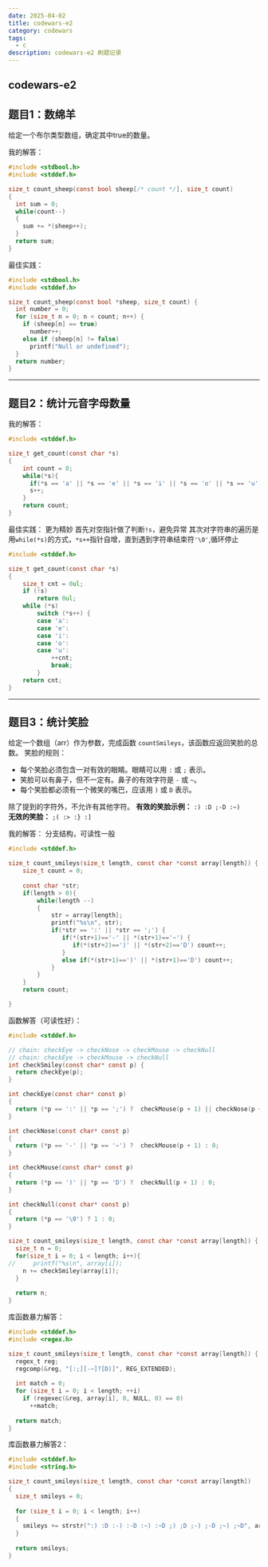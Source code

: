 ```yaml
---
date: 2025-04-02
title: codewars-e2
category: codewars
tags:
  - c
description: codewars-e2 刷题记录
---
```

## codewars-e2
## 题目1：数绵羊
给定一个布尔类型数组，确定其中true的数量。

我的解答：
```c
#include <stdbool.h>
#include <stddef.h>

size_t count_sheep(const bool sheep[/* count */], size_t count)
{
  int sum = 0;
  while(count--)
  {
    sum += *(sheep++);
  }
  return sum;
}
```

最佳实践：
```c
#include <stdbool.h>
#include <stddef.h>

size_t count_sheep(const bool *sheep, size_t count) {
  int number = 0;
  for (size_t n = 0; n < count; n++) {
    if (sheep[n] == true)
      number++;
    else if (sheep[n] != false)
      printf("Null or undefined");
  }
  return number;
}
```

---
## 题目2：统计元音字母数量

我的解答：
```c
#include <stddef.h>

size_t get_count(const char *s)
{
    int count = 0;
    while(*s){
      if(*s == 'a' || *s == 'e' || *s == 'i' || *s == 'o' || *s == 'u') count++;
      s++;
    }
    return count;
}
```

最佳实践：
更为精妙
首先对空指针做了判断`!s`，避免异常
其次对字符串的遍历是用`while(*s)`的方式，`*s++`指针自增，直到遇到字符串结束符`'\0'`,循环停止

```c
#include <stddef.h>

size_t get_count(const char *s)
{
    size_t cnt = 0ul;
    if (!s)
        return 0ul;
    while (*s)
        switch (*s++) {
        case 'a':
        case 'e':
        case 'i':
        case 'o':
        case 'u':
            ++cnt;
            break;
        }
    return cnt;
}
```
---
## 题目3：统计笑脸
给定一个数组（arr）作为参数，完成函数 `countSmileys`，该函数应返回笑脸的总数。
笑脸的规则：
- 每个笑脸必须包含一对有效的眼睛。眼睛可以用 `:` 或 `;` 表示。
- 笑脸可以有鼻子，但不一定有。鼻子的有效字符是 `-` 或 `~`。
- 每个笑脸都必须有一个微笑的嘴巴，应该用 `)` 或 `D` 表示。

除了提到的字符外，不允许有其他字符。
**有效的笑脸示例：** `:) :D ;-D :~)`  
**无效的笑脸：** `;( :> :} :]`

我的解答：
分支结构，可读性一般
```c
#include <stddef.h>

size_t count_smileys(size_t length, const char *const array[length]) {
    size_t count = 0;
  
    const char *str;
    if(length > 0){
        while(length --)
        {
            str = array[length];
            printf("%s\n", str);
            if(*str == ':' || *str == ';') {
               if(*(str+1)=='-' || *(str+1)=='~') {
                  if(*(str+2)==')' || *(str+2)=='D') count++;
               }
               else if(*(str+1)==')' || *(str+1)=='D') count++;
            }
        }
    }
    return count;

}
```

函数解答（可读性好）：
```c
#include <stddef.h>

// chain: checkEye -> checkNose -> checkMouse -> checkNull
// chain: checkEye -> checkMouse -> checkNull
int checkSmiley(const char* const p) {
  return checkEye(p);
}

int checkEye(const char* const p)
{
  return (*p == ':' || *p == ';') ?  checkMouse(p + 1) || checkNose(p + 1) : 0;
}

int checkNose(const char* const p)
{
  return (*p == '-' || *p == '~') ?  checkMouse(p + 1) : 0;
}

int checkMouse(const char* const p)
{
  return (*p == ')' || *p == 'D') ?  checkNull(p + 1) : 0;
}

int checkNull(const char* const p)
{
  return (*p == '\0') ? 1 : 0;
}

size_t count_smileys(size_t length, const char *const array[length]) {
  size_t n = 0;
  for(size_t i = 0; i < length; i++){
//     printf("%s\n", array[i]);
    n += checkSmiley(array[i]);
  }
  
  return n;
}
```


库函数暴力解答：
```c
#include <stddef.h>
#include <regex.h>

size_t count_smileys(size_t length, const char *const array[length]) {
  regex_t reg;
  regcomp(&reg, "[:;][-~]?[D)]", REG_EXTENDED);
  
  int match = 0;
  for (size_t i = 0; i < length; ++i)
    if (regexec(&reg, array[i], 0, NULL, 0) == 0)
      ++match;
  
  return match;
}
```

库函数暴力解答2：
```c
#include <stddef.h>
#include <string.h>

size_t count_smileys(size_t length, const char *const array[length])
{
  size_t smileys = 0;
  
  for (size_t i = 0; i < length; i++)
  {
    smileys += strstr(":) :D :-) :-D :~) :~D ;) ;D ;-) ;-D ;~) ;~D", array[i]) != NULL;
  }
  
  return smileys;
}
```